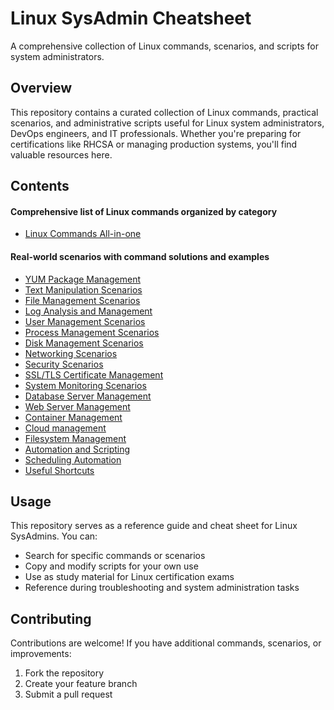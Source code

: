 # Linux SysAdmin Cheatsheet

A comprehensive collection of Linux commands, scenarios, and scripts for system administrators.

## Overview

This repository contains a curated collection of Linux commands, practical scenarios, and administrative scripts useful for Linux system administrators, DevOps engineers, and IT professionals. Whether you're preparing for certifications like RHCSA or managing production systems, you'll find valuable resources here.

## Contents

#### Comprehensive list of Linux commands organized by category
- [Linux Commands All-in-one](commands.md)

#### Real-world scenarios with command solutions and examples

- [YUM Package Management](scenarios/yum-package-management.md)
- [Text Manipulation Scenarios](scenarios/text-manipulation.md)
- [File Management Scenarios](scenarios/file-management.md)
- [Log Analysis and Management](scenarios/log-analysis-and-management.md)
- [User Management Scenarios](scenarios/user-management.md)
- [Process Management Scenarios](scenarios/process-management.md)
- [Disk Management Scenarios](scenarios/disk-management.md)
- [Networking Scenarios](scenarios/networking.md)
- [Security Scenarios](scenarios/security.md)
- [SSL/TLS Certificate Management](scenarios/ssltls-certificate-management.md)
- [System Monitoring Scenarios](scenarios/system-monitoring.md)
- [Database Server Management](scenarios/database-server-management.md)
- [Web Server Management](scenarios/web-server-management.md)
- [Container Management](scenarios/container-management.md)
- [Cloud management](scenarios/cloud-management.md)
- [Filesystem Management](scenarios/filesystem-management.md)
- [Automation and Scripting](scenarios/automation-scripting.md)
- [Scheduling Automation](scenarios/scheduling-automation.md)
- [Useful Shortcuts](scenarios/useful-shortcuts.md)


## Usage

This repository serves as a reference guide and cheat sheet for Linux SysAdmins. You can:

- Search for specific commands or scenarios
- Copy and modify scripts for your own use
- Use as study material for Linux certification exams
- Reference during troubleshooting and system administration tasks

## Contributing

Contributions are welcome! If you have additional commands, scenarios, or improvements:

1. Fork the repository
2. Create your feature branch
3. Submit a pull request

